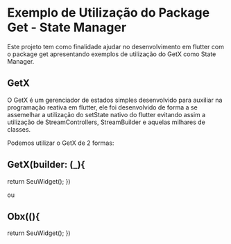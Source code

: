 # Exemplo de Utilização do Package Get - State Manager

Este projeto tem como finalidade ajudar no desenvolvimento em flutter com o package get apresentando exemplos de utilização do GetX como State Manager.

## GetX

O GetX é um gerenciador de estados simples desenvolvido para auxiliar na programação reativa em flutter, ele foi desenvolvido de forma a se assemelhar a utilização do setState nativo do flutter evitando assim a utilização de StreamControllers, StreamBuilder e aquelas milhares de classes.

Podemos utilizar o GetX de 2 formas:

## GetX<NomeDoController>(builder: (_){
  return SeuWidget();
  })

ou

## Obx((){
  return SeuWidget();
})
